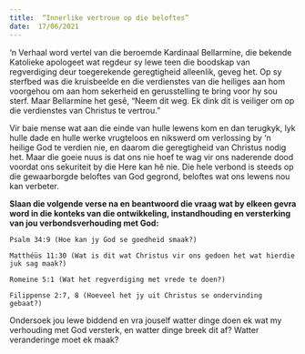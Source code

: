 ```yaml
---
title:  “Innerlike vertroue op die beloftes”
date:  17/06/2021
---
```


‘n Verhaal word vertel van die beroemde Kardinaal Bellarmine, die bekende Katolieke apologeet wat regdeur sy lewe teen die boodskap van regverdiging deur toegerekende geregtigheid alleenlik, geveg het. Op sy sterfbed was die kruisbeelde en die verdienstes van die heiliges aan hom voorgehou om aan hom sekerheid en gerusstelling te bring voor hy sou sterf. Maar Bellarmine het gesê, “Neem dit weg. Ek dink dit is veiliger om op die verdienstes van Christus te vertrou.”

Vir baie mense wat aan die einde van hulle lewens kom en dan terugkyk, lyk hulle dade en hulle werke vrugteloos en nikswerd om verlossing by ‘n heilige God te verdien nie, en daarom die geregtigheid van Christus nodig het. Maar die goeie nuus is dat ons nie hoef te wag vir ons naderende dood voordat ons sekuriteit by die Here kan hê nie. Die hele verbond is steeds op die gewaarborgde beloftes van God gegrond, beloftes wat ons lewens nou kan verbeter. 

**Slaan die volgende verse na en beantwoord die vraag wat by elkeen gevra word in die konteks van die ontwikkeling, instandhouding en versterking van jou verbondsverhouding met God:**

`Psalm 34:9 (Hoe kan jy God se goedheid smaak?)`

`Matthéüs 11:30 (Wat is dit wat Christus vir ons gedoen het wat hierdie juk sag maak?)`

`Romeine 5:1 (Wat het regverdiging met vrede te doen?)`

`Filippense 2:7, 8 (Hoeveel het jy uit Christus se ondervinding gebaat?)`

Ondersoek jou lewe biddend en vra jouself watter dinge doen ek wat my verhouding met God versterk, en watter dinge breek dit af? Watter veranderinge moet ek maak?